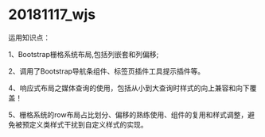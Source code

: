 # 20181117_wjs

运用知识点：

1、Bootstrap栅格系统布局,包括列嵌套和列偏移;

2、调用了Bootstrap导航条组件、标签页插件工具提示插件等。


4、响应式布局之媒体查询的使用，包括从小到大查询时样式的向上兼容和向下覆盖！

5、栅格系统的row布局占比划分、偏移的熟练使用、组件的复用和样式调整，避免被预定义类样式干扰到自定义样式的实现。



